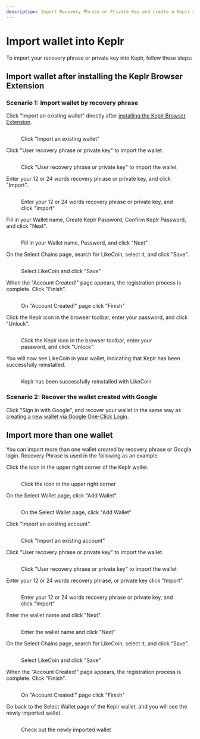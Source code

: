 ```yaml
---
description: Import Recovery Phrase or Private Key and create a Keplr wallet
---
```


# Import wallet into Keplr

To import your recovery phrase or private key into Keplr, follow these steps:

## Import wallet after installing the Keplr Browser Extension

### Scenario 1: Import wallet by recovery phrase

Click "Import an existing wallet" directly after [installing the Keplr Browser Extension](how-to-install-keplr-extension.md).

<figure><img src="../../../.gitbook/assets/Import Keplr 1.png" alt=""><figcaption><p>Click "Import an existing wallet"</p></figcaption></figure>

Click "User recovery phrase or private key" to import the wallet.

<figure><img src="../../../.gitbook/assets/Import Keplr 2.png" alt=""><figcaption><p>Click "User recovery phrase or private key" to import the wallet</p></figcaption></figure>

Enter your 12 or 24 words recovery phrase or private key, and click "Import".

<figure><img src="../../../.gitbook/assets/Import Keplr 3.png" alt=""><figcaption><p>Enter your 12 or 24 words recovery phrase or private key, and click "Import"</p></figcaption></figure>

Fill in your Wallet name, Create Keplr Password, Confirm Keplr Password, and click "Next".

<figure><img src="../../../.gitbook/assets/Import Keplr 4.png" alt=""><figcaption><p>Fill in your Wallet name, Password, and click "Next"</p></figcaption></figure>

On the Select Chains page, search for LikeCoin, select it, and click "Save".

<figure><img src="../../../.gitbook/assets/Keplr 10.png" alt=""><figcaption><p>Select LikeCoin and click "Save"</p></figcaption></figure>

When the "Account Created!" page appears, the registration process is complete. Click "Finish".

<figure><img src="../../../.gitbook/assets/Keplr 11.png" alt=""><figcaption><p>On "Account Created!" page click "Finish"</p></figcaption></figure>

Click the Keplr icon in the browser toolbar, enter your password, and click "Unlock".

<figure><img src="../../../.gitbook/assets/Keplr 12.png" alt=""><figcaption><p>Click the Keplr icon in the browser toolbar, enter your password, and click "Unlock"</p></figcaption></figure>

You will now see LikeCoin in your wallet, indicating that Keplr has been successfully reinstalled.

<figure><img src="../../../.gitbook/assets/Keplr 13.png" alt=""><figcaption><p>Keplr has been successfully reinstalled with LikeCoin</p></figcaption></figure>

### Scenario 2: Recover the wallet created with Google

Click "Sign in with Google", and recover your wallet in the same way as [creating a new wallet via Google One-Click Login](how-to-install-keplr-extension.md#method-2-creating-a-new-wallet-via-google-one-click-login).

## Import more than one wallet

You can import more than one wallet created by recovery phrase or Google login. Recovery Phrase is used in the following as an example.

Click the icon in the upper right corner of the Keplr wallet.

<figure><img src="../../../.gitbook/assets/Import Keplr 5.png" alt=""><figcaption><p>Click the icon in the upper right corner</p></figcaption></figure>

On the Select Wallet page, click "Add Wallet".

<figure><img src="../../../.gitbook/assets/Import Keplr 6.png" alt=""><figcaption><p>On the Select Wallet page, click "Add Wallet"</p></figcaption></figure>

Click "Import an existing account".

<figure><img src="../../../.gitbook/assets/Import Keplr 1.png" alt=""><figcaption><p>Click "Import an existing account"</p></figcaption></figure>

Click "User recovery phrase or private key" to import the wallet.

<figure><img src="../../../.gitbook/assets/Import Keplr 2.png" alt=""><figcaption><p>Click "User recovery phrase or private key" to import the wallet</p></figcaption></figure>

Enter your 12 or 24 words recovery phrase, or private key click "Import".

<figure><img src="../../../.gitbook/assets/Import Keplr 3.png" alt=""><figcaption><p>Enter your 12 or 24 words recovery phrase or private key, and click "Import"</p></figcaption></figure>

Enter the wallet name and click "Next".

<figure><img src="../../../.gitbook/assets/Import Keplr 7.png" alt=""><figcaption><p>Enter the wallet name and click "Next"</p></figcaption></figure>

On the Select Chains page, search for LikeCoin, select it, and click "Save".

<figure><img src="../../../.gitbook/assets/Keplr 10.png" alt=""><figcaption><p>Select LikeCoin and click "Save"</p></figcaption></figure>

When the "Account Created!" page appears, the registration process is complete. Click "Finish".

<figure><img src="../../../.gitbook/assets/Keplr 11.png" alt=""><figcaption><p>On "Account Created!" page click "Finish"</p></figcaption></figure>

Go back to the Select Wallet page of the Keplr wallet, and you will see the newly imported wallet.

<figure><img src="../../../.gitbook/assets/Import Keplr 8.png" alt=""><figcaption><p>Check out the newly imported wallet</p></figcaption></figure>
